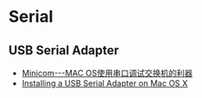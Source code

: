 # Serial

## USB Serial Adapter
* [Minicom---MAC OS使用串口调试交换机的利器](https://www.jianshu.com/p/3d921b547705)
* [Installing a USB Serial Adapter on Mac OS X](https://archive.plugable.com/2011/07/12/installing-a-usb-serial-adapter-on-mac-os-x/#VERIFY)

